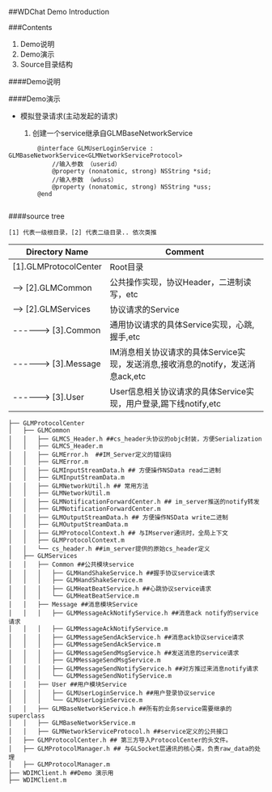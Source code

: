 
##WDChat Demo Introduction

###Contents
 1. Demo说明
 2. Demo演示
 3. Source目录结构
 

####Demo说明


####Demo演示

 * 模拟登录请求(主动发起的请求)

	1. 创建一个service继承自GLMBaseNetworkService
     	
	
```objc
		@interface GLMUserLoginService : GLMBaseNetworkService<GLMNetworkServiceProtocol>	 
			//输入参数 （userid）	 
			@property (nonatomic, strong) NSString *sid;  
			//输入参数 （wduss）	 
			@property (nonatomic, strong) NSString *uss;  
		@end	
		
```


 



####source tree

 
    [1] 代表一级根目录，[2] 代表二级目录.. 依次类推
    
 
  
  |Directory Name          | Comment   							|
  | -----------------------|------------------------------------------------------------ |
  |[1].GLMProtocolCenter   | Root目录   						|
  |--> [2].GLMCommon    | 公共操作实现，协议Header，二进制读写，etc   			|
  |--> [2].GLMServices  | 协议请求的Service						|
  |------> [3].Common   | 通用协议请求的具体Service实现，心跳,握手,etc			|
  |------> [3].Message  | IM消息相关协议请求的具体Service实现，发送消息,接收消息的notify，发送消息ack,etc |
  |------> [3].User     | User信息相关协议请求的具体Service实现，用户登录,踢下线notify,etc |

```
├── GLMProtocolCenter
│   ├── GLMCommon
│   │   ├── GLMCS_Header.h ##cs_header头协议的objc封装，方便Serialization
│   │   ├── GLMCS_Header.m
│   │   ├── GLMError.h	##IM_Server定义的错误码
│   │   ├── GLMError.m
│   │   ├── GLMInputStreamData.h ## 方便操作NSData read二进制
│   │   ├── GLMInputStreamData.m
│   │   ├── GLMNetworkUtil.h ## 常用方法
│   │   ├── GLMNetworkUtil.m
│   │   ├── GLMNotificationForwardCenter.h ## im_server推送的notify转发
│   │   ├── GLMNotificationForwardCenter.m
│   │   ├── GLMOutputStreamData.h ## 方便操作NSData write二进制
│   │   ├── GLMOutputStreamData.m
│   │   ├── GLMProtocolContext.h ## 与IMserver通讯时，全局上下文
│   │   ├── GLMProtocolContext.m
│   │   └── cs_header.h ##im_server提供的原始cs_header定义
│   ├── GLMServices
│   │   ├── Common ##公共模块service
│   │   │   ├── GLMHandShakeService.h ##握手协议service请求
│   │   │   ├── GLMHandShakeService.m
│   │   │   ├── GLMHeatBeatService.h ##心跳协议service请求
│   │   │   └── GLMHeatBeatService.m
│   │   ├── Message ##消息模块Service
│   │   │   ├── GLMMessageAckNotifyService.h ##消息ack notify的service请求
│   │   │   ├── GLMMessageAckNotifyService.m
│   │   │   ├── GLMMessageSendAckService.h ##消息ack协议service请求
│   │   │   ├── GLMMessageSendAckService.m
│   │   │   ├── GLMMessageSendMsgService.h ##发送消息的service请求
│   │   │   ├── GLMMessageSendMsgService.m
│   │   │   ├── GLMMessageSendNotifyService.h ##对方推过来消息notify请求
│   │   │   └── GLMMessageSendNotifyService.m
│   │   ├── User ##用户模块Service
│   │   │   ├── GLMUserLoginService.h ##用户登录协议service
│   │   │   └── GLMUserLoginService.m
│   │   ├── GLMBaseNetworkService.h ##所有的业务service需要继承的superclass
│   │   ├── GLMBaseNetworkService.m
│   │   ├── GLMNetworkServiceProtocol.h ##service定义的公共接口
│   ├── GLMProtocolCenter.h ## 第三方导入ProtocolCenter的头文件。
│   ├── GLMProtocolManager.h ## 与GLSocket层通讯的核心类，负责raw_data的处理
│   ├── GLMProtocolManager.m
├── WDIMClient.h ##Demo 演示用
├── WDIMClient.m 
```
